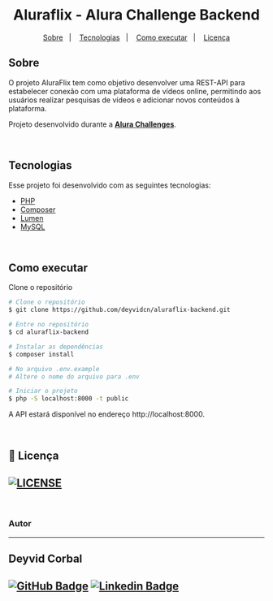 <h1 align="center">
    Aluraflix - Alura Challenge Backend
</h1>


<p align="center">
  <a href="#-sobre">Sobre</a>&nbsp;&nbsp;&nbsp;|&nbsp;&nbsp;&nbsp;
  <a href="#-tecnologias">Tecnologias</a>&nbsp;&nbsp;&nbsp;|&nbsp;&nbsp;&nbsp;
  <a href="#-como-executar">Como executar</a>&nbsp;&nbsp;&nbsp;|&nbsp;&nbsp;&nbsp;
  <a href="#-licença">Licença</a>
</p>

##  Sobre

O projeto AluraFlix tem como objetivo desenvolver uma REST-API para estabelecer conexão com uma plataforma de vídeos online, permitindo aos usuários realizar pesquisas de vídeos e adicionar novos conteúdos à plataforma.

Projeto desenvolvido durante a **[Alura Challenges](https://www.alura.com.br/challenges/back-end)**.

<br/>

##  Tecnologias

Esse projeto foi desenvolvido com as seguintes tecnologias:

- [PHP](https://www.php.net/)
- [Composer](https://getcomposer.org/)
- [Lumen](https://lumen.laravel.com/)
- [MySQL](https://www.mysql.com/)


<br/>

## Como executar

Clone o repositório

```bash
# Clone o repositório
$ git clone https://github.com/deyvidcn/aluraflix-backend.git

# Entre no repositório
$ cd aluraflix-backend

# Instalar as dependências
$ composer install

# No arquivo .env.example
# Altere o nome do arquivo para .env

# Iniciar o projeto
$ php -S localhost:8000 -t public
```

A API estará disponível no endereço http://localhost:8000.

<br/>

## 📝 Licença

[![LICENSE](https://img.shields.io/bower/l/mi)](https://mit-license.org/) 
---

<br/>

### Autor

---

## Deyvid Corbal

## [![GitHub Badge](https://img.shields.io/badge/-/deyvidcn-black?style=flat&logo=Github&logoColor=white&link=https://github.com/deyvidcn/)](https://github.com/deyvidcn/) [![Linkedin Badge](https://img.shields.io/badge/-/deyvidcorbal-blue?style=flat-square&logo=Linkedin&logoColor=white&link=https://www.linkedin.com/in/deyvidcorbal/)](https://www.linkedin.com/in/deyvidcorbal/)



